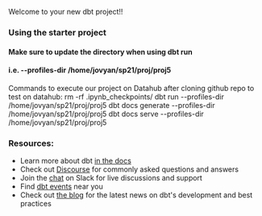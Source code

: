 Welcome to your new dbt project!!

### Using the starter project

#### Make sure to update the directory when using dbt run
#### i.e. --profiles-dir /home/jovyan/sp21/proj/proj5

Commands to execute our project on Datahub after cloning github repo to test on datahub:
rm -rf .ipynb_checkpoints/
dbt run --profiles-dir /home/jovyan/sp21/proj/proj5
dbt docs generate --profiles-dir /home/jovyan/sp21/proj/proj5
dbt docs serve --profiles-dir /home/jovyan/sp21/proj/proj5



### Resources:
- Learn more about dbt [in the docs](https://docs.getdbt.com/docs/introduction)
- Check out [Discourse](https://discourse.getdbt.com/) for commonly asked questions and answers
- Join the [chat](http://slack.getdbt.com/) on Slack for live discussions and support
- Find [dbt events](https://events.getdbt.com) near you
- Check out [the blog](https://blog.getdbt.com/) for the latest news on dbt's development and best practices
